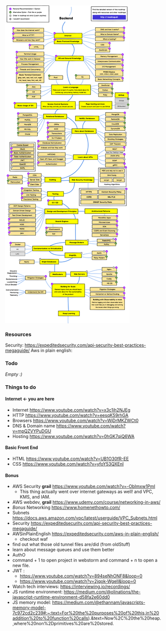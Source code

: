 ![roadmap](backend.png)

### Resources
Security: https://expeditedsecurity.com/api-security-best-practices-megaguide/
Aws in plain english:

### Todo
*Empty :)*

### Things to do
#### Internet <- you are here
- Internet https://www.youtube.com/watch?v=x3c1ih2NJEg
- HTTP https://www.youtube.com/watch?v=eesqK59rhGA
- Browsers https://www.youtube.com/watch?v=WjDrMKZWCt0
- DNS & Domain name https://www.youtube.com/watch?v=mpQZVYPuDGU 
- Hosting https://www.youtube.com/watch?v=0hGK7qiQ6WA


#### Basic Front End
- HTML https://www.youtube.com/watch?v=UB1O30fR-EE
- CSS https://www.youtube.com/watch?v=yfoY53QXEnI



#### Bonus
- AWS Security **grail** https://www.youtube.com/watch?v=-ObImxw1PmI
  - This thing actually went over internet gateways as well! and VPC, KMS, and IAM.
- AWS webdev, **grail** https://www.udemy.com/course/networking-in-aws/
- *Bonus* Networking https://www.homenethowto.com/
- Subnets https://docs.aws.amazon.com/vpc/latest/userguide/VPC_Subnets.html
- Security https://expeditedsecurity.com/api-security-best-practices-megaguide/
- AWSinPlainEnglish  https://expeditedsecurity.com/aws-in-plain-english/
  - checkout waf
- find out what those old tunnel files are/did (from oldStuff)
- learn about message queues and use them better
- AuthO
- command + 1 to open project in webstorm and command + n to open a new file. 
- JWT :
  - https://www.youtube.com/watch?v=894seNhONF8&loop=0
  - https://www.youtube.com/watch?v=2jqok-WgelI&loop=0
- Watch tech interviews: https://interviewing.io/recordings/
- JS runtime environment: https://medium.com/@olinations/the-javascript-runtime-environment-d58fa2e60dd0
- JS memory model: https://medium.com/@ethannam/javascripts-memory-model-7c972cd2c239#:~:text=For%20the%20purposes%20of%20this,in%20addition%20to%20function%20calls).&text=Now%2C%20the%20heap.,where%20non%2Dprimitives%20are%20stored.

